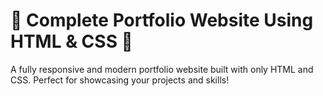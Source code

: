 # 🌟 Complete Portfolio Website Using HTML & CSS 🌟  
A fully responsive and modern portfolio website built with only HTML and CSS. Perfect for showcasing your projects and skills!
